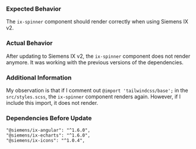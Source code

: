 ### Expected Behavior

The `ix-spinner` component should render correctly when using Siemens IX v2.

### Actual Behavior

After updating to Siemens IX v2, the `ix-spinner` component does not render anymore. It was working with the previous versions of the dependencies.

### Additional Information

My observation is that if I comment out `@import 'tailwindcss/base';` in the `src/styles.scss`, the `ix-spinner` component renders again. However, if I include this import, it does not render.

### Dependencies Before Update

```
"@siemens/ix-angular": "^1.6.0",
"@siemens/ix-echarts": "^1.6.0",
"@siemens/ix-icons": "^1.0.4",
```
